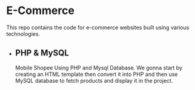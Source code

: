 # E-Commerce

This repo contains the code for e-commerce websites built using various technologies.

- ## PHP & MySQL

  Mobile Shopee Using PHP and Mysql Database. We gonna start by creating an HTML template then convert it into PHP and then use MySQL database to fetch products and display it in the project.
